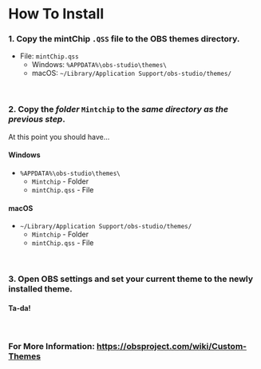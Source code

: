 # How To Install

### 1. Copy the mintChip `.QSS` file to the OBS themes directory.
- File: `mintChip.qss`
  - Windows: `%APPDATA%\obs-studio\themes\`
  - macOS: `~/Library/Application Support/obs-studio/themes/`
<br/>

### 2. Copy the _folder_ `Mintchip` to the *same directory as the previous step*.
At this point you should have...

#### Windows
- `%APPDATA%\obs-studio\themes\`
  - `Mintchip` - Folder
  - `mintChip.qss` - File

#### macOS
- `~/Library/Application Support/obs-studio/themes/`
  - `Mintchip` - Folder
  - `mintChip.qss` - File
<br/>

### 3. Open OBS settings and set your current theme to the newly installed theme.
#### Ta-da!
<br/>

### For More Information: https://obsproject.com/wiki/Custom-Themes
